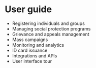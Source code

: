 # User guide

- Registering individuals and groups
- Managing social protection programs
- Grievance and appeals management
- Mass campaigns
- Monitoring and analytics
- ID card issuance
- Integrations and APIs
- User interface tour
